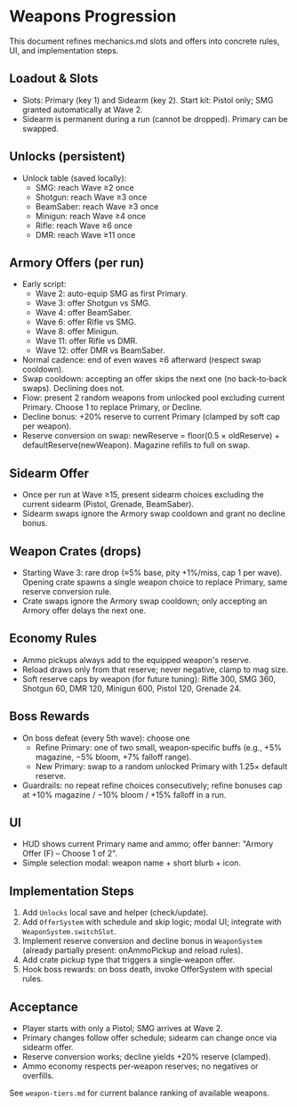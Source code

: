 # Weapons Progression

This document refines mechanics.md slots and offers into concrete rules, UI, and implementation steps.

## Loadout & Slots
- Slots: Primary (key 1) and Sidearm (key 2). Start kit: Pistol only; SMG granted automatically at Wave 2.
- Sidearm is permanent during a run (cannot be dropped). Primary can be swapped.

## Unlocks (persistent)
- Unlock table (saved locally):
  - SMG: reach Wave ≥2 once
  - Shotgun: reach Wave ≥3 once
  - BeamSaber: reach Wave ≥3 once
  - Minigun: reach Wave ≥4 once
  - Rifle: reach Wave ≥6 once
  - DMR: reach Wave ≥11 once

## Armory Offers (per run)
- Early script:
  - Wave 2: auto-equip SMG as first Primary.
  - Wave 3: offer Shotgun vs SMG.
  - Wave 4: offer BeamSaber.
  - Wave 6: offer Rifle vs SMG.
  - Wave 8: offer Minigun.
  - Wave 11: offer Rifle vs DMR.
  - Wave 12: offer DMR vs BeamSaber.
- Normal cadence: end of even waves ≥6 afterward (respect swap cooldown).
- Swap cooldown: accepting an offer skips the next one (no back‑to‑back swaps). Declining does not.
- Flow: present 2 random weapons from unlocked pool excluding current Primary. Choose 1 to replace Primary, or Decline.
- Decline bonus: +20% reserve to current Primary (clamped by soft cap per weapon).
- Reserve conversion on swap: newReserve = floor(0.5 × oldReserve) + defaultReserve(newWeapon). Magazine refills to full on swap.

## Sidearm Offer
- Once per run at Wave ≥15, present sidearm choices excluding the current sidearm (Pistol, Grenade, BeamSaber).
- Sidearm swaps ignore the Armory swap cooldown and grant no decline bonus.

## Weapon Crates (drops)
- Starting Wave 3: rare drop (≈5% base, pity +1%/miss, cap 1 per wave).
  Opening crate spawns a single weapon choice to replace Primary, same reserve conversion rule.
- Crate swaps ignore the Armory swap cooldown; only accepting an Armory offer delays the next one.

## Economy Rules
- Ammo pickups always add to the equipped weapon's reserve.
- Reload draws only from that reserve; never negative, clamp to mag size.
- Soft reserve caps by weapon (for future tuning): Rifle 300, SMG 360, Shotgun 60, DMR 120, Minigun 600, Pistol 120, Grenade 24.

## Boss Rewards
- On boss defeat (every 5th wave): choose one
  - Refine Primary: one of two small, weapon‑specific buffs (e.g., +5% magazine, −5% bloom, +7% falloff range).
  - New Primary: swap to a random unlocked Primary with 1.25× default reserve.
- Guardrails: no repeat refine choices consecutively; refine bonuses cap at +10% magazine / −10% bloom / +15% falloff in a run.

## UI
- HUD shows current Primary name and ammo; offer banner: "Armory Offer (F) – Choose 1 of 2".
- Simple selection modal: weapon name + short blurb + icon.

## Implementation Steps
1) Add `Unlocks` local save and helper (check/update).
2) Add `OfferSystem` with schedule and skip logic; modal UI; integrate with `WeaponSystem.switchSlot`.
3) Implement reserve conversion and decline bonus in `WeaponSystem` (already partially present: onAmmoPickup and reload rules).
4) Add crate pickup type that triggers a single‑weapon offer.
5) Hook boss rewards: on boss death, invoke OfferSystem with special rules.

## Acceptance
- Player starts with only a Pistol; SMG arrives at Wave 2.
- Primary changes follow offer schedule; sidearm can change once via sidearm offer.
- Reserve conversion works; decline yields +20% reserve (clamped).
- Ammo economy respects per‑weapon reserves; no negatives or overfills.

See `weapon-tiers.md` for current balance ranking of available weapons.

